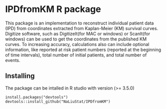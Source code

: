 # IPDfromKM R package

This package is an implementation to reconstruct individual patient data (IPD) from coordinates extracted from 
Kaplan-Meier (KM) survival curves. Digitize software, such as DigitizeIt(for MAC or windows) or ScanIt(for windows) 
can be used to get the coordinates from the published KM curves. 
To increasing accuracy, calculations also can include optional information, like reported at risk patient numbers 
(reported at the beginning of time intervals), total number of initial patients, and total number of events.

## Installing

The package can be intalled in R studio with version (>= 3.5.0)

```
install.packages("devtools")
devtools::install_github("NaLiuStat/IPDfromKM")
```


